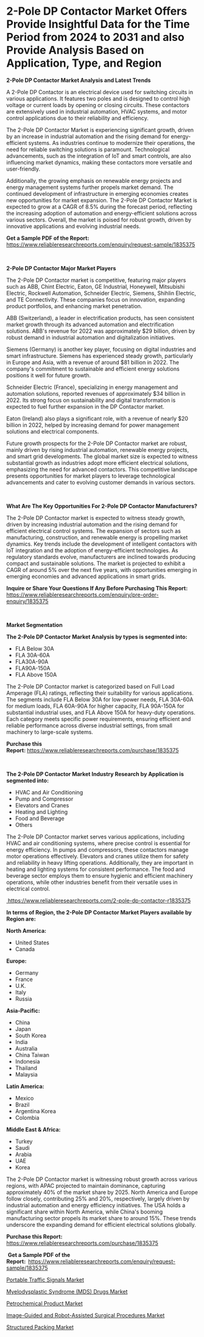 <p><h1>2-Pole DP Contactor Market Offers Provide Insightful Data for the Time Period from 2024 to 2031 and also Provide Analysis Based on Application, Type, and Region</h1></p><p><strong>2-Pole DP Contactor Market Analysis and Latest Trends</strong></p>
<p><p>A 2-Pole DP Contactor is an electrical device used for switching circuits in various applications. It features two poles and is designed to control high voltage or current loads by opening or closing circuits. These contactors are extensively used in industrial automation, HVAC systems, and motor control applications due to their reliability and efficiency.</p><p>The 2-Pole DP Contactor Market is experiencing significant growth, driven by an increase in industrial automation and the rising demand for energy-efficient systems. As industries continue to modernize their operations, the need for reliable switching solutions is paramount. Technological advancements, such as the integration of IoT and smart controls, are also influencing market dynamics, making these contactors more versatile and user-friendly.</p><p>Additionally, the growing emphasis on renewable energy projects and energy management systems further propels market demand. The continued development of infrastructure in emerging economies creates new opportunities for market expansion. The 2-Pole DP Contactor Market is expected to grow at a CAGR of 8.5% during the forecast period, reflecting the increasing adoption of automation and energy-efficient solutions across various sectors. Overall, the market is poised for robust growth, driven by innovative applications and evolving industrial needs.</p></p>
<p><strong>Get a Sample PDF of the Report:&nbsp;</strong> <a href="https://www.reliableresearchreports.com/enquiry/request-sample/1835375?utm_campaign=13&utm_medium=2&utm_source=Github&utm_content=ia&utm_term=16102024&utm_id=2-pole-dp-contactor">https://www.reliableresearchreports.com/enquiry/request-sample/1835375</a></p>
<p>&nbsp;</p>
<p><strong>2-Pole DP Contactor Major Market Players</strong></p>
<p><p>The 2-Pole DP Contactor market is competitive, featuring major players such as ABB, Chint Electric, Eaton, GE Industrial, Honeywell, Mitsubishi Electric, Rockwell Automation, Schneider Electric, Siemens, Shihlin Electric, and TE Connectivity. These companies focus on innovation, expanding product portfolios, and enhancing market penetration.</p><p>ABB (Switzerland), a leader in electrification products, has seen consistent market growth through its advanced automation and electrification solutions. ABB's revenue for 2022 was approximately $29 billion, driven by robust demand in industrial automation and digitalization initiatives.</p><p>Siemens (Germany) is another key player, focusing on digital industries and smart infrastructure. Siemens has experienced steady growth, particularly in Europe and Asia, with a revenue of around $81 billion in 2022. The company's commitment to sustainable and efficient energy solutions positions it well for future growth. </p><p>Schneider Electric (France), specializing in energy management and automation solutions, reported revenues of approximately $34 billion in 2022. Its strong focus on sustainability and digital transformation is expected to fuel further expansion in the DP Contactor market. </p><p>Eaton (Ireland) also plays a significant role, with a revenue of nearly $20 billion in 2022, helped by increasing demand for power management solutions and electrical components.</p><p>Future growth prospects for the 2-Pole DP Contactor market are robust, mainly driven by rising industrial automation, renewable energy projects, and smart grid developments. The global market size is expected to witness substantial growth as industries adopt more efficient electrical solutions, emphasizing the need for advanced contactors. This competitive landscape presents opportunities for market players to leverage technological advancements and cater to evolving customer demands in various sectors.</p></p>
<p>&nbsp;</p>
<p><strong>What Are The Key Opportunities For 2-Pole DP Contactor Manufacturers?</strong></p>
<p><p>The 2-Pole DP Contactor market is expected to witness steady growth, driven by increasing industrial automation and the rising demand for efficient electrical control systems. The expansion of sectors such as manufacturing, construction, and renewable energy is propelling market dynamics. Key trends include the development of intelligent contactors with IoT integration and the adoption of energy-efficient technologies. As regulatory standards evolve, manufacturers are inclined towards producing compact and sustainable solutions. The market is projected to exhibit a CAGR of around 5% over the next five years, with opportunities emerging in emerging economies and advanced applications in smart grids.</p></p>
<p><strong>Inquire or Share Your Questions If Any Before Purchasing This Report:</strong> <a href="https://www.reliableresearchreports.com/enquiry/pre-order-enquiry/1835375?utm_campaign=13&utm_medium=2&utm_source=Github&utm_content=ia&utm_term=16102024&utm_id=2-pole-dp-contactor">https://www.reliableresearchreports.com/enquiry/pre-order-enquiry/1835375</a></p>
<p>&nbsp;</p>
<p><strong>Market Segmentation</strong></p>
<p><strong>The 2-Pole DP Contactor Market Analysis by types is segmented into:</strong></p>
<p><ul><li>FLA Below 30A</li><li>FLA 30A-60A</li><li>FLA30A-90A</li><li>FLA90A-150A</li><li>FLA Above 150A</li></ul></p>
<p><p>The 2-Pole DP Contactor market is categorized based on Full Load Amperage (FLA) ratings, reflecting their suitability for various applications. The segments include FLA Below 30A for low-power needs, FLA 30A-60A for medium loads, FLA 60A-90A for higher capacity, FLA 90A-150A for substantial industrial uses, and FLA Above 150A for heavy-duty operations. Each category meets specific power requirements, ensuring efficient and reliable performance across diverse industrial settings, from small machinery to large-scale systems.</p></p>
<p><strong>Purchase this Report:&nbsp;</strong><a href="https://www.reliableresearchreports.com/purchase/1835375?utm_campaign=13&utm_medium=2&utm_source=Github&utm_content=ia&utm_term=16102024&utm_id=2-pole-dp-contactor">https://www.reliableresearchreports.com/purchase/1835375</a></p>
<p>&nbsp;</p>
<p><strong>The 2-Pole DP Contactor Market Industry Research by Application is segmented into:</strong></p>
<p><ul><li>HVAC and Air Conditioning</li><li>Pump and Compressor</li><li>Elevators and Cranes</li><li>Heating and Lighting</li><li>Food and Beverage</li><li>Others</li></ul></p>
<p><p>The 2-Pole DP Contactor market serves various applications, including HVAC and air conditioning systems, where precise control is essential for energy efficiency. In pumps and compressors, these contactors manage motor operations effectively. Elevators and cranes utilize them for safety and reliability in heavy lifting operations. Additionally, they are important in heating and lighting systems for consistent performance. The food and beverage sector employs them to ensure hygienic and efficient machinery operations, while other industries benefit from their versatile uses in electrical control.</p></p>
<p><a href="https://www.reliableresearchreports.com/2-pole-dp-contactor-r1835375?utm_campaign=13&utm_medium=2&utm_source=Github&utm_content=ia&utm_term=16102024&utm_id=2-pole-dp-contactor">&nbsp;https://www.reliableresearchreports.com/2-pole-dp-contactor-r1835375</a></p>
<p><strong>In terms of Region, the 2-Pole DP Contactor Market Players available by Region are:</strong></p>
<p>
    <p> <strong> North America: </strong>
        <ul>
            <li>United States</li>
            <li>Canada</li>
        </ul>
        </p> 
    <p> <strong> Europe: </strong>
        <ul>
            <li>Germany</li>
            <li>France</li>
            <li>U.K.</li>
            <li>Italy</li>
            <li>Russia</li>
        </ul>
        </p> 
    <p> <strong> Asia-Pacific: </strong>
        <ul>
            <li>China</li>
            <li>Japan</li>
            <li>South Korea</li>
            <li>India</li>
            <li>Australia</li>
            <li>China Taiwan</li>
            <li>Indonesia</li>
            <li>Thailand</li>
            <li>Malaysia</li>
        </ul>
        </p> 
    <p> <strong> Latin America: </strong>
        <ul>
            <li>Mexico</li>
            <li>Brazil</li>
            <li>Argentina Korea</li>
            <li>Colombia</li>
        </ul>
        </p> 
    <p> <strong> Middle East & Africa: </strong>
        <ul>
            <li>Turkey</li>
            <li>Saudi</li>
            <li>Arabia</li>
            <li>UAE</li>
            <li>Korea</li>
        </ul>
    </p>
    </p>
<p><p>The 2-Pole DP Contactor market is witnessing robust growth across various regions, with APAC projected to maintain dominance, capturing approximately 40% of the market share by 2025. North America and Europe follow closely, contributing 25% and 20%, respectively, largely driven by industrial automation and energy efficiency initiatives. The USA holds a significant share within North America, while China's booming manufacturing sector propels its market share to around 15%. These trends underscore the expanding demand for efficient electrical solutions globally.</p></p>
<p><strong>Purchase this Report: </strong><a href="https://www.reliableresearchreports.com/purchase/1835375?utm_campaign=13&utm_medium=2&utm_source=Github&utm_content=ia&utm_term=16102024&utm_id=2-pole-dp-contactor">https://www.reliableresearchreports.com/purchase/1835375</a></p>
<p>&nbsp;<strong>Get a Sample PDF of the Report:&nbsp;&nbsp;</strong><a href="https://www.reliableresearchreports.com/enquiry/request-sample/1835375?utm_campaign=13&utm_medium=2&utm_source=Github&utm_content=ia&utm_term=16102024&utm_id=2-pole-dp-contactor">https://www.reliableresearchreports.com/enquiry/request-sample/1835375</a></p>
<p><strong></strong></p>
<p><p><a href="https://www.linkedin.com/pulse/emerging-portable-traffic-signals-market-opportunities-analysis-ijtcf?utm_campaign=13&utm_medium=2&utm_source=Github&utm_content=ia&utm_term=16102024&utm_id=2-pole-dp-contactor">Portable Traffic Signals Market</a></p><p><a href="https://github.com/pinesamshigoz/Market-Research-Report-List-1/blob/main/myelodysplastic-syndrome-mds-drugs-market.md?utm_campaign=13&utm_medium=2&utm_source=Github&utm_content=ia&utm_term=16102024&utm_id=2-pole-dp-contactor">Myelodysplastic Syndrome (MDS) Drugs Market</a></p><p><a href="https://www.linkedin.com/pulse/regulatory-landscape-its-influence-global-petrochemical-v18ic?utm_campaign=13&utm_medium=2&utm_source=Github&utm_content=ia&utm_term=16102024&utm_id=2-pole-dp-contactor">Petrochemical Product Market</a></p><p><a href="https://github.com/roydonhol47/Market-Research-Report-List-1/blob/main/image-guided-and-robot-assisted-surgical-procedures-market.md?utm_campaign=13&utm_medium=2&utm_source=Github&utm_content=ia&utm_term=16102024&utm_id=2-pole-dp-contactor">Image-Guided and Robot-Assisted Surgical Procedures Market</a></p><p><a href="https://www.linkedin.com/pulse/structured-packing-market-evolution-key-trends-regional-dynamics-zpaoc?utm_campaign=13&utm_medium=2&utm_source=Github&utm_content=ia&utm_term=16102024&utm_id=2-pole-dp-contactor">Structured Packing Market</a></p></p>